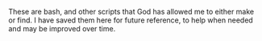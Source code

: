 These are bash, and other scripts that God has allowed me to either make or find. I have saved them here for future reference, to help when needed and may be improved over time.